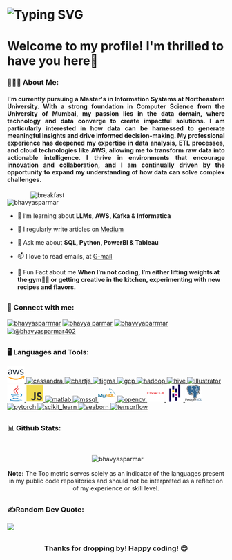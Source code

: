 <h1 align = "left">
	
![Typing SVG](https://readme-typing-svg.herokuapp.com?font=Verdana&color=4682B4&size=33&lines=Hi+There👋;I'm+Bhavya+Parmar!;And+I'm+a+Data+Enthusiast!)

</h1>
<h1 align="left">Welcome to my profile! I'm thrilled to have you here🌟 </h1>

<h3 align="left"> 🧑🏻‍💻 About Me:</h3>
<h4 align="justify">
I'm currently pursuing a Master's in Information Systems at Northeastern University. With a strong foundation in Computer Science from the University of Mumbai, my passion lies in the data domain, where technology and data converge to create impactful solutions. I am particularly interested in how data can be harnessed to generate meaningful insights and drive informed decision-making.
My professional experience has deepened my expertise in data analysis, ETL processes, and cloud technologies like AWS, allowing me to transform raw data into actionable intelligence. I thrive in environments that encourage innovation and collaboration, and I am continually driven by the opportunity to expand my understanding of how data can solve complex challenges.
</h4>


<img align = "right" alt = "breakfast" width = "450" src = "https://i.giphy.com/media/v1.Y2lkPTc5MGI3NjExNWE4cW40dXR6cmR5ZTB3N3c2ZWVib2x3NDhkNW12cTU2Nm0xMTdhbCZlcD12MV9pbnRlcm5hbF9naWZfYnlfaWQmY3Q9Zw/JWuBH9rCO2uZuHBFpm/giphy.gif">

<p align="left"> <img src="https://komarev.com/ghpvc/?username=bhavyasparmar&label=Profile%20views&color=0e75b6&style=flat" alt="bhavyasparmar" /> </p>

- 🌱 I’m learning about **LLMs, AWS, Kafka & Informatica**

- 📝 I regularly write articles on [Medium](https://medium.com/%40bhavyasparmar402)

- 💬 Ask me about **SQL, Python, PowerBI & Tableau**

- 📫 I love to read emails, at [G-mail](https://mail.google.com/mail/u/1/#inbox)

- 🚀 Fun Fact about me  **When I’m not coding, I’m either lifting weights at the gym🏋️‍♂️ or getting creative in the kitchen, experimenting with new recipes and flavors.**

##

<h3 align="left"> 📮 Connect with me:</h3>
<p align="left">
<a href="https://twitter.com/bhavyasparrmar" target="blank"><img align="center" src="https://raw.githubusercontent.com/rahuldkjain/github-profile-readme-generator/master/src/images/icons/Social/twitter.svg" alt="bhavyasparrmar" height="30" width="40" /></a>
<a href="https://linkedin.com/in/bhavya parmar" target="blank"><img align="center" src="https://raw.githubusercontent.com/rahuldkjain/github-profile-readme-generator/master/src/images/icons/Social/linked-in-alt.svg" alt="bhavya parmar" height="30" width="40" /></a>
<a href="https://instagram.com/bhavvyaparrmar" target="blank"><img align="center" src="https://raw.githubusercontent.com/rahuldkjain/github-profile-readme-generator/master/src/images/icons/Social/instagram.svg" alt="bhavvyaparrmar" height="30" width="40" /></a>
<a href="https://medium.com/@bhavyasparmar402" target="blank"><img align="center" src="https://raw.githubusercontent.com/rahuldkjain/github-profile-readme-generator/master/src/images/icons/Social/medium.svg" alt="@bhavyasparmar402" height="30" width="40" /></a>
</p>

##

<h3 align="left"> 🖥️ Languages and Tools:</h3>
<p align="left"> <a href="https://aws.amazon.com" target="_blank" rel="noreferrer"> <img src="https://raw.githubusercontent.com/devicons/devicon/master/icons/amazonwebservices/amazonwebservices-original-wordmark.svg" alt="aws" width="40" height="40"/> </a> <a href="https://cassandra.apache.org/" target="_blank" rel="noreferrer"> <img src="https://www.vectorlogo.zone/logos/apache_cassandra/apache_cassandra-icon.svg" alt="cassandra" width="40" height="40"/> </a> <a href="https://www.chartjs.org" target="_blank" rel="noreferrer"> <img src="https://www.chartjs.org/media/logo-title.svg" alt="chartjs" width="40" height="40"/> </a> <a href="https://www.figma.com/" target="_blank" rel="noreferrer"> <img src="https://www.vectorlogo.zone/logos/figma/figma-icon.svg" alt="figma" width="40" height="40"/> </a> <a href="https://cloud.google.com" target="_blank" rel="noreferrer"> <img src="https://www.vectorlogo.zone/logos/google_cloud/google_cloud-icon.svg" alt="gcp" width="40" height="40"/> </a> <a href="https://hadoop.apache.org/" target="_blank" rel="noreferrer"> <img src="https://www.vectorlogo.zone/logos/apache_hadoop/apache_hadoop-icon.svg" alt="hadoop" width="40" height="40"/> </a> <a href="https://hive.apache.org/" target="_blank" rel="noreferrer"> <img src="https://www.vectorlogo.zone/logos/apache_hive/apache_hive-icon.svg" alt="hive" width="40" height="40"/> </a> <a href="https://www.adobe.com/in/products/illustrator.html" target="_blank" rel="noreferrer"> <img src="https://www.vectorlogo.zone/logos/adobe_illustrator/adobe_illustrator-icon.svg" alt="illustrator" width="40" height="40"/> </a> <a href="https://www.java.com" target="_blank" rel="noreferrer"> <img src="https://raw.githubusercontent.com/devicons/devicon/master/icons/java/java-original.svg" alt="java" width="40" height="40"/> </a> <a href="https://developer.mozilla.org/en-US/docs/Web/JavaScript" target="_blank" rel="noreferrer"> <img src="https://raw.githubusercontent.com/devicons/devicon/master/icons/javascript/javascript-original.svg" alt="javascript" width="40" height="40"/> </a> <a href="https://www.mathworks.com/" target="_blank" rel="noreferrer"> <img src="https://upload.wikimedia.org/wikipedia/commons/2/21/Matlab_Logo.png" alt="matlab" width="40" height="40"/> </a> <a href="https://www.microsoft.com/en-us/sql-server" target="_blank" rel="noreferrer"> <img src="https://www.svgrepo.com/show/303229/microsoft-sql-server-logo.svg" alt="mssql" width="40" height="40"/> </a> <a href="https://www.mysql.com/" target="_blank" rel="noreferrer"> <img src="https://raw.githubusercontent.com/devicons/devicon/master/icons/mysql/mysql-original-wordmark.svg" alt="mysql" width="40" height="40"/> </a> <a href="https://opencv.org/" target="_blank" rel="noreferrer"> <img src="https://www.vectorlogo.zone/logos/opencv/opencv-icon.svg" alt="opencv" width="40" height="40"/> </a> <a href="https://www.oracle.com/" target="_blank" rel="noreferrer"> <img src="https://raw.githubusercontent.com/devicons/devicon/master/icons/oracle/oracle-original.svg" alt="oracle" width="40" height="40"/> </a> <a href="https://pandas.pydata.org/" target="_blank" rel="noreferrer"> <img src="https://raw.githubusercontent.com/devicons/devicon/2ae2a900d2f041da66e950e4d48052658d850630/icons/pandas/pandas-original.svg" alt="pandas" width="40" height="40"/> </a> <a href="https://www.postgresql.org" target="_blank" rel="noreferrer"> <img src="https://raw.githubusercontent.com/devicons/devicon/master/icons/postgresql/postgresql-original-wordmark.svg" alt="postgresql" width="40" height="40"/> </a> <a href="https://pytorch.org/" target="_blank" rel="noreferrer"> <img src="https://www.vectorlogo.zone/logos/pytorch/pytorch-icon.svg" alt="pytorch" width="40" height="40"/> </a> <a href="https://scikit-learn.org/" target="_blank" rel="noreferrer"> <img src="https://upload.wikimedia.org/wikipedia/commons/0/05/Scikit_learn_logo_small.svg" alt="scikit_learn" width="40" height="40"/> </a> <a href="https://seaborn.pydata.org/" target="_blank" rel="noreferrer"> <img src="https://seaborn.pydata.org/_images/logo-mark-lightbg.svg" alt="seaborn" width="40" height="40"/> </a> <a href="https://www.tensorflow.org" target="_blank" rel="noreferrer"> <img src="https://www.vectorlogo.zone/logos/tensorflow/tensorflow-icon.svg" alt="tensorflow" width="40" height="40"/> </a> </p>


## <h3>📊 Github Stats: </h3>

 <br/>
  <p align="center">
  &nbsp;
	  <img src="https://github-readme-stats.vercel.app/api/top-langs?username=bhavyasparmar&langs_count=10&show_icons=true&locale=en&layout=compact&theme=algolia" alt="bhavyasparmar" height="192px"/>
  <br/>
    <br>
  <b>Note:</b> The Top metric serves solely as an indicator of the languages present in my public code repositories and should not be interpreted as a reflection of my experience or skill level.
  </p>


## <h3>✍️Random Dev Quote: </h3>

![](https://quotes-github-readme.vercel.app/api?type=horizontal&theme=dark)

##

<h3 align="center"> <h3 align="center"> Thanks for dropping by! Happy coding! 😊</h3>

